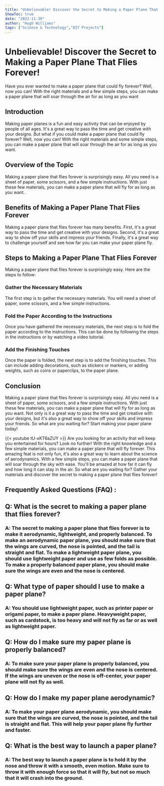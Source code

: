 ```yaml
---
title: "Unbelievable! Discover the Secret to Making a Paper Plane That Flies Forever!"
ShowToc: true 
date: "2022-11-30"
author: "Hugh Williams" 
tags: ["Science & Technology","DIY Projects"]
---
```

# Unbelievable! Discover the Secret to Making a Paper Plane That Flies Forever! 

Have you ever wanted to make a paper plane that could fly forever? Well, now you can! With the right materials and a few simple steps, you can make a paper plane that will soar through the air for as long as you want

## Introduction 

Making paper planes is a fun and easy activity that can be enjoyed by people of all ages. It's a great way to pass the time and get creative with your designs. But what if you could make a paper plane that could fly forever? Well, now you can! With the right materials and some simple steps, you can make a paper plane that will soar through the air for as long as you want. 

## Overview of the Topic 

Making a paper plane that flies forever is surprisingly easy. All you need is a sheet of paper, some scissors, and a few simple instructions. With just these few materials, you can make a paper plane that will fly for as long as you want. 

## Benefits of Making a Paper Plane That Flies Forever 

Making a paper plane that flies forever has many benefits. First, it's a great way to pass the time and get creative with your designs. Second, it's a great way to show off your skills and impress your friends. Finally, it's a great way to challenge yourself and see how far you can make your paper plane fly. 

## Steps to Making a Paper Plane That Flies Forever 

Making a paper plane that flies forever is surprisingly easy. Here are the steps to follow: 

### Gather the Necessary Materials 

The first step is to gather the necessary materials. You will need a sheet of paper, some scissors, and a few simple instructions. 

### Fold the Paper According to the Instructions 

Once you have gathered the necessary materials, the next step is to fold the paper according to the instructions. This can be done by following the steps in the instructions or by watching a video tutorial. 

### Add the Finishing Touches 

Once the paper is folded, the next step is to add the finishing touches. This can include adding decorations, such as stickers or markers, or adding weights, such as coins or paperclips, to the paper plane. 

## Conclusion 

Making a paper plane that flies forever is surprisingly easy. All you need is a sheet of paper, some scissors, and a few simple instructions. With just these few materials, you can make a paper plane that will fly for as long as you want. Not only is it a great way to pass the time and get creative with your designs, but it's also a great way to show off your skills and impress your friends. So what are you waiting for? Start making your paper plane today!

{{< youtube tU-xKT6aZUY >}} 
Are you looking for an activity that will keep you entertained for hours? Look no further! With the right knowledge and a few simple materials, you can make a paper plane that will fly forever. This amazing feat is not only fun, it's also a great way to learn about the science of aerodynamics. With a few simple steps, you can make a paper plane that will soar through the sky with ease. You'll be amazed at how far it can fly and how long it can stay in the air. So what are you waiting for? Gather your materials and discover the secret to making a paper plane that flies forever!

## Frequently Asked Questions (FAQ) :
<h2>Q: What is the secret to making a paper plane that flies forever?</h2>

<h3>A: The secret to making a paper plane that flies forever is to make it aerodynamic, lightweight, and properly balanced. To make an aerodynamic paper plane, you should make sure that the wings are curved, the nose is pointed, and the tail is straight and flat. To make a lightweight paper plane, you should use lightweight paper and use as few folds as possible. To make a properly balanced paper plane, you should make sure the wings are even and the nose is centered. </h3>

<h2>Q: What type of paper should I use to make a paper plane?</h2>

<h3>A: You should use lightweight paper, such as printer paper or origami paper, to make a paper plane. Heavyweight paper, such as cardstock, is too heavy and will not fly as far or as well as lightweight paper.</h3>

<h2>Q: How do I make sure my paper plane is properly balanced?</h2>

<h3>A: To make sure your paper plane is properly balanced, you should make sure the wings are even and the nose is centered. If the wings are uneven or the nose is off-center, your paper plane will not fly as well.</h3>

<h2>Q: How do I make my paper plane aerodynamic?</h2>

<h3>A: To make your paper plane aerodynamic, you should make sure that the wings are curved, the nose is pointed, and the tail is straight and flat. This will help your paper plane fly further and faster.</h3>

<h2>Q: What is the best way to launch a paper plane?</h2>

<h3>A: The best way to launch a paper plane is to hold it by the nose and throw it with a smooth, even motion. Make sure to throw it with enough force so that it will fly, but not so much that it will crash into the ground. </h3>



